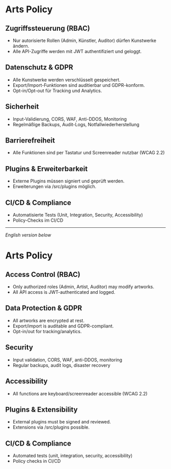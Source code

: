 # Arts Policy

## Zugriffssteuerung (RBAC)
- Nur autorisierte Rollen (Admin, Künstler, Auditor) dürfen Kunstwerke ändern.
- Alle API-Zugriffe werden mit JWT authentifiziert und geloggt.

## Datenschutz & GDPR
- Alle Kunstwerke werden verschlüsselt gespeichert.
- Export/Import-Funktionen sind auditierbar und GDPR-konform.
- Opt-in/Opt-out für Tracking und Analytics.

## Sicherheit
- Input-Validierung, CORS, WAF, Anti-DDOS, Monitoring
- Regelmäßige Backups, Audit-Logs, Notfallwiederherstellung

## Barrierefreiheit
- Alle Funktionen sind per Tastatur und Screenreader nutzbar (WCAG 2.2)

## Plugins & Erweiterbarkeit
- Externe Plugins müssen signiert und geprüft werden.
- Erweiterungen via /src/plugins möglich.

## CI/CD & Compliance
- Automatisierte Tests (Unit, Integration, Security, Accessibility)
- Policy-Checks im CI/CD

---
*English version below*

# Arts Policy

## Access Control (RBAC)
- Only authorized roles (Admin, Artist, Auditor) may modify artworks.
- All API access is JWT-authenticated and logged.

## Data Protection & GDPR
- All artworks are encrypted at rest.
- Export/import is auditable and GDPR-compliant.
- Opt-in/out for tracking/analytics.

## Security
- Input validation, CORS, WAF, anti-DDOS, monitoring
- Regular backups, audit logs, disaster recovery

## Accessibility
- All functions are keyboard/screenreader accessible (WCAG 2.2)

## Plugins & Extensibility
- External plugins must be signed and reviewed.
- Extensions via /src/plugins possible.

## CI/CD & Compliance
- Automated tests (unit, integration, security, accessibility)
- Policy checks in CI/CD
